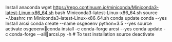  Install anaconda
 wget https://repo.continuum.io/miniconda/Miniconda3-latest-Linux-x86_64.sh
 bash Miniconda3-latest-Linux-x86_64.sh
 source ~/.bashrc
 rm Miniconda3-latest-Linux-x86_64.sh
 conda update conda --yes
Install arcsi
conda create --name osgeoenv python=3.5 --yes
source activate osgeoenvconda install -c conda-forge arcsi --yes
conda update -c conda-forge --allarcsi.py -h # To test installation
source deactivate

